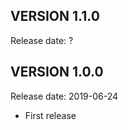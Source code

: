 VERSION 1.1.0
-------------
Release date: ?

VERSION 1.0.0
-------------
Release date: 2019-06-24

 - First release
